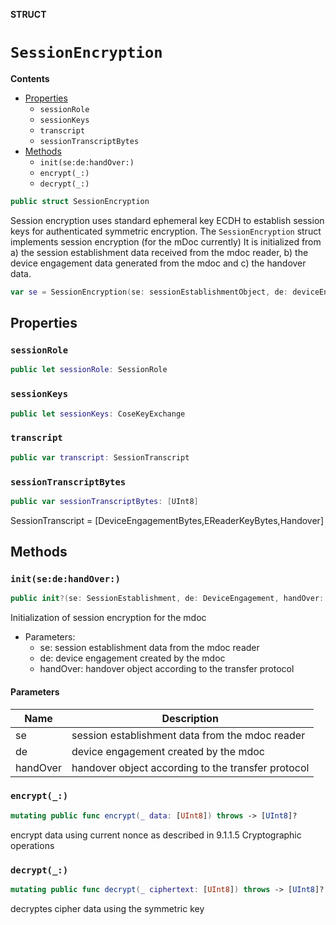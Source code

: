 **STRUCT**

# `SessionEncryption`

**Contents**

- [Properties](#properties)
  - `sessionRole`
  - `sessionKeys`
  - `transcript`
  - `sessionTranscriptBytes`
- [Methods](#methods)
  - `init(se:de:handOver:)`
  - `encrypt(_:)`
  - `decrypt(_:)`

```swift
public struct SessionEncryption
```

Session encryption uses standard ephemeral key ECDH to establish session keys for authenticated symmetric encryption.
The ``SessionEncryption`` struct implements session encryption (for the mDoc currently)
It is initialized from a) the session establishment data received from the mdoc reader, b) the device engagement data generated from the mdoc and c) the handover data.

```swift
var se = SessionEncryption(se: sessionEstablishmentObject, de: deviceEngagementObject, handOver: handOverObject)
```

## Properties
### `sessionRole`

```swift
public let sessionRole: SessionRole
```

### `sessionKeys`

```swift
public let sessionKeys: CoseKeyExchange
```

### `transcript`

```swift
public var transcript: SessionTranscript
```

### `sessionTranscriptBytes`

```swift
public var sessionTranscriptBytes: [UInt8]
```

SessionTranscript = [DeviceEngagementBytes,EReaderKeyBytes,Handover]

## Methods
### `init(se:de:handOver:)`

```swift
public init?(se: SessionEstablishment, de: DeviceEngagement, handOver: CBOR)
```

Initialization of session encryption for the mdoc
- Parameters:
  - se: session establishment data from the mdoc reader
  - de: device engagement created by the mdoc
  - handOver: handover object according to the transfer protocol

#### Parameters

| Name | Description |
| ---- | ----------- |
| se | session establishment data from the mdoc reader |
| de | device engagement created by the mdoc |
| handOver | handover object according to the transfer protocol |

### `encrypt(_:)`

```swift
mutating public func encrypt(_ data: [UInt8]) throws -> [UInt8]?
```

encrypt data using current nonce as described in 9.1.1.5 Cryptographic operations

### `decrypt(_:)`

```swift
mutating public func decrypt(_ ciphertext: [UInt8]) throws -> [UInt8]?
```

decryptes cipher data using the symmetric key
